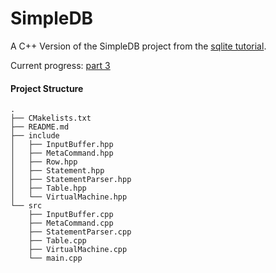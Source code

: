 # SimpleDB

A C++ Version of the SimpleDB project from the [sqlite tutorial](https://cstack.github.io/db_tutorial/).

Current progress: [part 3](https://cstack.github.io/db_tutorial/part_2.html)

#### Project Structure

```
.
├── CMakelists.txt
├── README.md
├── include
│   ├── InputBuffer.hpp
│   ├── MetaCommand.hpp
│   ├── Row.hpp
│   ├── Statement.hpp
│   ├── StatementParser.hpp
│   ├── Table.hpp
│   └── VirtualMachine.hpp
└── src
    ├── InputBuffer.cpp
    ├── MetaCommand.cpp
    ├── StatementParser.cpp
    ├── Table.cpp
    ├── VirtualMachine.cpp
    └── main.cpp
```
